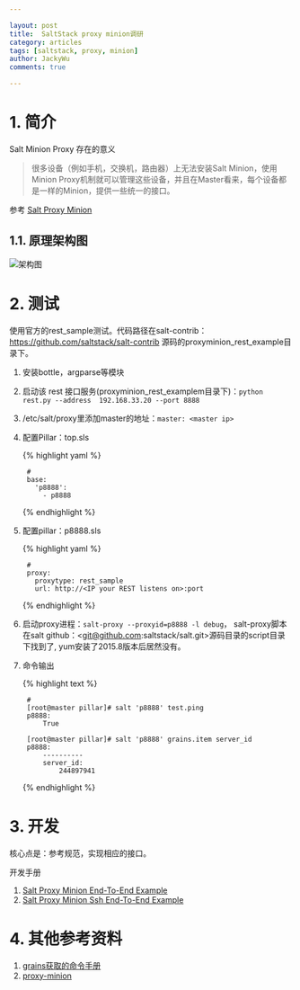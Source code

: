 ```yaml
---

layout: post   
title:  SaltStack proxy minion调研  
category: articles  
tags: [saltstack, proxy, minion]  
author: JackyWu  
comments: true  

---
```


# 1. 简介

Salt Minion Proxy 存在的意义

> 很多设备（例如手机，交换机，路由器）上无法安装Salt Minion，使用Minion Proxy机制就可以管理这些设备，并且在Master看来，每个设备都是一样的Minion，提供一些统一的接口。

参考 [Salt Proxy Minion](https://docs.saltstack.com/en/latest/topics/proxyminion/index.html)

## 1.1. 原理架构图

![架构图](https://docs.saltstack.com/en/latest/_images/proxy_minions.png)

# 2. 测试

使用官方的rest_sample测试。代码路径在salt-contrib：<https://github.com/saltstack/salt-contrib> 源码的proxyminion_rest_example目录下。

1. 安装bottle，argparse等模块
2. 启动该 rest 接口服务(proxyminion_rest_examplem目录下)：`python rest.py --address  192.168.33.20 --port 8888`
3. /etc/salt/proxy里添加master的地址：`master: <master ip>`
4. 配置Pillar：top.sls

    {% highlight  yaml %}
        
        #  
        base:
          'p8888':
            - p8888    
    
    {% endhighlight %} 

5. 配置pillar：p8888.sls

    {% highlight  yaml %}
        
        #      
        proxy:
          proxytype: rest_sample
          url: http://<IP your REST listens on>:port
    
    {% endhighlight %}   

6. 启动proxy进程：`salt-proxy --proxyid=p8888 -l debug`， salt-proxy脚本在salt github：<git@github.com:saltstack/salt.git>源码目录的script目录下找到了, yum安装了2015.8版本后居然没有。
7. 命令输出

    {% highlight  text %}  
    
        #
        [root@master pillar]# salt 'p8888' test.ping
        p8888:
            True
            
        [root@master pillar]# salt 'p8888' grains.item server_id
        p8888:
            ----------
            server_id:
                244897941
    
    {% endhighlight %} 

# 3. 开发

核心点是：参考规范，实现相应的接口。

开发手册

1. [Salt Proxy Minion End-To-End Example](https://docs.saltstack.com/en/latest/topics/proxyminion/demo.html)
2. [Salt Proxy Minion Ssh End-To-End Example](https://docs.saltstack.com/en/latest/topics/proxyminion/ssh.html)

# 4. 其他参考资料

1. [grains获取的命令手册](https://docs.saltstack.com/en/latest/topics/targeting/grains.html)
1. [proxy-minion](http://devopstarter.info/saltstack-xue-xi-zhi-proxy-minion/)

